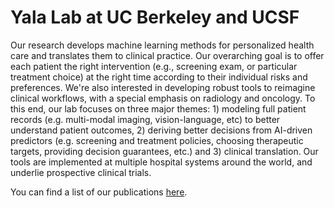 # Yala Lab at UC Berkeley and UCSF

Our research develops machine learning methods for personalized health care and translates them to clinical practice. Our overarching goal is to offer each patient the right intervention (e.g., screening exam, or particular treatment choice) at the right time according to their individual risks and preferences. We're also interested in developing robust tools to reimagine clinical workflows, with a special emphasis on radiology and oncology. To this end, our lab focuses on three major themes: 1) modeling full patient records (e.g. multi-modal imaging, vision-language, etc) to better understand patient outcomes, 2) deriving better decisions from AI-driven predictors (e.g. screening and treatment policies, choosing therapeutic targets, providing decision guarantees, etc.) and 3) clinical translation. Our tools are implemented at multiple hospital systems around the world, and underlie prospective clinical trials. 

You can find a list of our publications [here](https://scholar.google.com/citations?user=a4unsk4AAAAJ&hl=en).
